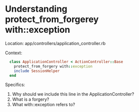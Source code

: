 # Understanding protect_from_forgerey with::exception

Location: app/controllers/application_controller.rb

Context:
```ruby
  class ApplicationController < ActionController::Base
    protect_from_forgery with::exception
    include SessionHelper
  end
```

Specifics:
1. Why should we include this line in the ApplicationController?
2. What is a forgery?
3. What with::exception refers to?
